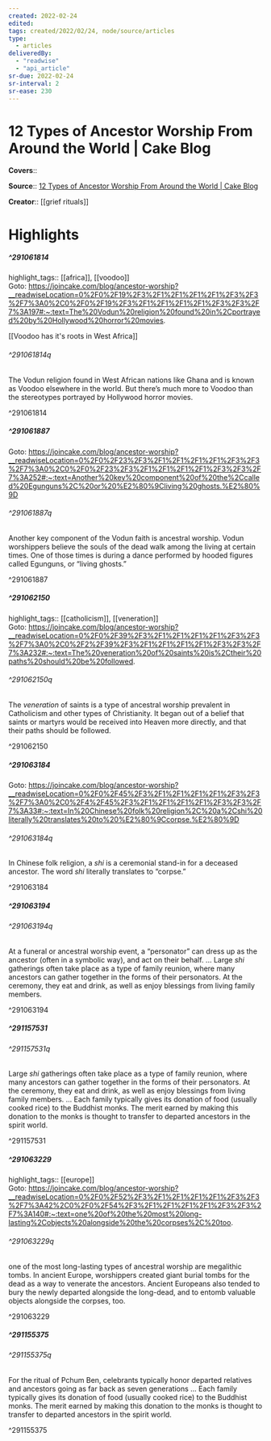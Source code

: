 ```yaml
---
created: 2022-02-24
edited:
tags: created/2022/02/24, node/source/articles
type: 
  - articles
deliveredBy: 
  - "readwise"
  - "api_article"
sr-due: 2022-02-24
sr-interval: 2
sr-ease: 230
---
```

# 12 Types of Ancestor Worship From Around the World | Cake Blog

**Covers**:: 

**Source**:: [12 Types of Ancestor Worship From Around the World | Cake Blog](https://joincake.com/blog/ancestor-worship)

**Creator**:: [[grief rituals]]

# Highlights
##### ^291061814

highlight_tags:: [[africa]], [[voodoo]]   
Goto: https://joincake.com/blog/ancestor-worship?__readwiseLocation=0%2F0%2F19%2F3%2F1%2F1%2F1%2F1%2F3%2F3%2F7%3A0%2C0%2F0%2F19%2F3%2F1%2F1%2F1%2F1%2F3%2F3%2F7%3A197#:~:text=The%20Vodun%20religion%20found%20in%2Cportrayed%20by%20Hollywood%20horror%20movies.  

[[Voodoo has it's roots in West Africa]]  

###### ^291061814q

The Vodun religion found in West African nations like Ghana and is known as Voodoo elsewhere in the world. But there’s much more to Voodoo than the stereotypes portrayed by Hollywood horror movies. 

^291061814

##### ^291061887


Goto: https://joincake.com/blog/ancestor-worship?__readwiseLocation=0%2F0%2F23%2F3%2F1%2F1%2F1%2F1%2F3%2F3%2F7%3A0%2C0%2F0%2F23%2F3%2F1%2F1%2F1%2F1%2F3%2F3%2F7%3A252#:~:text=Another%20key%20component%20of%20the%2Ccalled%20Egunguns%2C%20or%20%E2%80%9Cliving%20ghosts.%E2%80%9D  

###### ^291061887q

Another key component of the Vodun faith is ancestral worship. Vodun worshippers believe the souls of the dead walk among the living at certain times. One of those times is during a dance performed by hooded figures called Egunguns, or “living ghosts.” 

^291061887

##### ^291062150

highlight_tags:: [[catholicism]], [[veneration]]   
Goto: https://joincake.com/blog/ancestor-worship?__readwiseLocation=0%2F0%2F39%2F3%2F1%2F1%2F1%2F1%2F3%2F3%2F7%3A0%2C0%2F2%2F39%2F3%2F1%2F1%2F1%2F1%2F3%2F3%2F7%3A232#:~:text=The%20veneration%20of%20saints%20is%2Ctheir%20paths%20should%20be%20followed.  

###### ^291062150q

The *veneration* of saints is a type of ancestral worship prevalent in Catholicism and other types of Christianity. It began out of a belief that saints or martyrs would be received into Heaven more directly, and that their paths should be followed. 

^291062150

##### ^291063184


Goto: https://joincake.com/blog/ancestor-worship?__readwiseLocation=0%2F0%2F45%2F3%2F1%2F1%2F1%2F1%2F3%2F3%2F7%3A0%2C0%2F4%2F45%2F3%2F1%2F1%2F1%2F1%2F3%2F3%2F7%3A33#:~:text=In%20Chinese%20folk%20religion%2C%20a%2Cshi%20literally%20translates%20to%20%E2%80%9Ccorpse.%E2%80%9D  

###### ^291063184q

In Chinese folk religion, a *shi* is a ceremonial stand-in for a deceased ancestor. The word *shi* literally translates to “corpse.” 

^291063184

##### ^291063194



###### ^291063194q

At a funeral or ancestral worship event, a “personator” can dress up as the ancestor (often in a symbolic way), and act on their behalf. ... Large *shi* gatherings often take place as a type of family reunion, where many ancestors can gather together in the forms of their personators. At the ceremony, they eat and drink, as well as enjoy blessings from living family members. 

^291063194

##### ^291157531



###### ^291157531q

Large *shi* gatherings often take place as a type of family reunion, where many ancestors can gather together in the forms of their personators. At the ceremony, they eat and drink, as well as enjoy blessings from living family members. ... Each family typically gives its donation of food (usually cooked rice) to the Buddhist monks. The merit earned by making this donation to the monks is thought to transfer to departed ancestors in the spirit world. 

^291157531

##### ^291063229

highlight_tags:: [[europe]]   
Goto: https://joincake.com/blog/ancestor-worship?__readwiseLocation=0%2F0%2F52%2F3%2F1%2F1%2F1%2F1%2F3%2F3%2F7%3A42%2C0%2F0%2F54%2F3%2F1%2F1%2F1%2F1%2F3%2F3%2F7%3A140#:~:text=one%20of%20the%20most%20long-lasting%2Cobjects%20alongside%20the%20corpses%2C%20too.  

###### ^291063229q

one of the most long-lasting types of ancestral worship are megalithic tombs. In ancient Europe, worshippers created giant burial tombs for the dead as a way to venerate the ancestors. 
Ancient Europeans also tended to bury the newly departed alongside the long-dead, and to entomb valuable objects alongside the corpses, too. 

^291063229

##### ^291155375



###### ^291155375q

For the ritual of Pchum Ben, celebrants typically honor departed relatives and ancestors going as far back as seven generations ... Each family typically gives its donation of food (usually cooked rice) to the Buddhist monks. The merit earned by making this donation to the monks is thought to transfer to departed ancestors in the spirit world. 

^291155375

